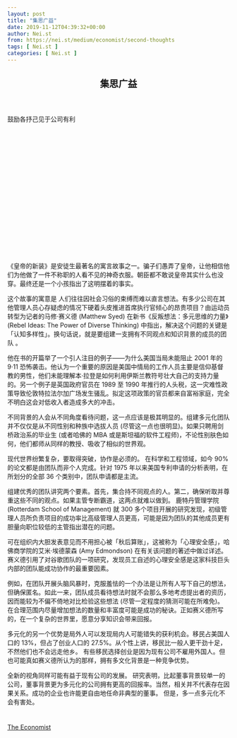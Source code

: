 ```yaml
---
layout: post
title: "集思广益"
date: 2019-11-12T04:39:32+00:00
author: Nei.st
from: https://nei.st/medium/economist/second-thoughts
tags: [ Nei.st ]
categories: [ Nei.st ]
---
```


<article class="post-8543 post type-post status-publish format-standard hentry category-economist" id="post-8543">
 <header class="page-header medium Archives">
  <div class="page-header__image">
  </div>
  <div class="page-header__content">
   <h1 class="page-title text-align-center">
    集思广益
   </h1>
  </div>
 </header>
 <div class="entry-content aesop-entry-content" id="post-8543-content">
  <link as="font" crossorigin="anonymous" href="//cdn.jsdelivr.net/gh/0nd1jyU39XQ/_/glyph/font-face/0uIzqoZjSuJfvSBnvgXTcApMtcVhMcpr.woff" rel="preload" type="font/woff"/>
  <link as="font" crossorigin="anonymous" href="//cdn.jsdelivr.net/gh/0nd1jyU39XQ/_/glyph/font-face/1sTnSLZWDKucPX6SAk.woff" rel="preload" type="font/woff"/>
  <p class="blog-post__description">
   鼓励各抒己见于公司有利
  </p>
  <span id="more-8543">
  </span>
  <div class="navigation__primary-inner">
   <a class="economist__link-logo" href="//nei.st/medium/economist">
   </a>
  </div>
  <div class="container img component-image">
   <div class="aspectRatioPlaceholder" style="padding-bottom:56.25%;height: 0;">
    <div class="progressiveMedia" data-height="720" data-width="1280">
     <img alt="" class="progressiveMedia-image" data-src="https://cdn.jsdelivr.net/gh/0nd1jyU39XQ/_/img/1/e52bf525ly1g8v5hc5lprj20zk0k0t9z.jpg" src="https://cdn.jsdelivr.net/gh/0nd1jyU39XQ/_/img/1/e52bf525ly1g8v5hc5lprj20zk0k0t9z.jpg"/>
    </div>
   </div>
  </div>
  <p>
   《皇帝的新装》是安徒生最著名的寓言故事之一。骗子们愚弄了皇帝，让他相信他们为他做了一件不称职的人看不见的神奇衣服。朝臣都不敢说皇帝其实什么也没穿。最终还是一个小孩指出了这明摆着的事实。
  </p>
  <p>
   这个故事的寓意是
   <span class="markup--p">
    人们往往因社会习俗的束缚而难以直言想法。有多少公司在其他管理人员心存疑虑的情况下硬着头皮推进首席执行官倾心的昂贵项目？由运动员转型为记者的马修·赛义德 (Matthew Syed) 在新书《反叛想法：多元思维的力量》(Rebel Ideas: The Power of Diverse Thinking) 中指出，解决这个问题的关键是「认知多样性」。换句话说，就是要组建一支拥有不同观点和知识背景的成员的团队
   </span>
   。
  </p>
  <p>
   他在书的开篇举了一个引人注目的例子——为什么美国当局未能阻止 2001 年的 9·11 恐怖袭击。他认为一个重要的原因是美国中情局的工作人员主要是信仰基督教的男性，他们未能理解本·拉登是如何利用伊斯兰教符号壮大自己的支持力量的。另一个例子是英国政府官员在 1989 至 1990 年推行的人头税，这一灾难性政策导致伦敦特拉法尔加广场发生骚乱。拟定这项政策的官员都来自富裕家庭，完全不明白这会对低收入者造成多大的冲击。
  </p>
  <p>
   <span class="markup--p">
    不同背景的人会从不同角度看待问题，这一点应该是极其明显的。组建多元化团队并不仅仅是从不同性别和种族中选拔人员 (尽管这一点也很明显)。如果只聘用剑桥政治系的毕业生 (或者哈佛的 MBA 或是斯坦福的软件工程师)，不论性别肤色如何，他们都师从同样的教授、吸收了相似的世界观。
   </span>
  </p>
  <p>
   现代世界纷繁复杂，要取得突破，协作是必须的。
   <span class="markup--p">
    在科学和工程领域，如今 90% 的论文都是由团队而非个人完成。针对 1975 年以来美国专利申请的分析表明，在所划分的全部 36 个类别中，团队申请都是主流。
   </span>
  </p>
  <div class="code-block code-block-1" style="margin: 8px 0; clear: both;">
   <div class="container ads_KbHEVhh8Rw">
    <div class="card card--blog post-sidebar">
     <div class="card-body">
      <div class="logo_ngcontent-kty-0">
      </div>
      <div class="iframe-blocker U6XAMK63Vh00WqvF2BacIQ">
       <div class="background-h60B">
       </div>
       <div class="WumZiPCS4MeMw4pxQ">
       </div>
      </div>
     </div>
     <div class="card-footer">
      <div class="card-footer-wrapper" layout="row bottom-left">
      </div>
     </div>
    </div>
   </div>
  </div>
  <p>
   组建优秀的团队讲究两个要素。首先，集合持不同观点的人。第二，确保听取并尊重这些不同的观点。如果主管专断霸道，这两点就难以做到。
   <span class="markup--p">
    鹿特丹管理学院 (Rotterdam School of Management) 就 300 多个项目开展的研究发现，初级管理人员所负责项目的成功率比高级管理人员更高，可能是因为团队的其他成员更有胆量向职位较低的主管指出潜在的问题。
   </span>
  </p>
  <p>
   可在组织内大胆发表意见而不用担心被「秋后算账」，这被称为「心理安全感」，哈佛商学院的艾米·埃德蒙森 (Amy Edmondson) 在有关该问题的著述中做过详述。赛义德引用了对谷歌团队的一项研究，发现员工自述的心理安全感是这家科技巨头内部的团队能成功协作的最重要因素。
  </p>
  <p>
   例如，在团队开展头脑风暴时，克服羞怯的一个办法是让所有人写下自己的想法，但确保匿名。如此一来，团队成员看待想法时就不会那么多地考虑提出者的资历，因而能较为不偏不倚地对比检验这些想法 (尽管一定程度的猜测可能在所难免)。在合理范围内尽量增加想法的数量和丰富度可能是成功的秘诀。正如赛义德所写的，在一个复杂的世界里，愿意分享知识会带来回报。
  </p>
  <p>
   <span class="markup--p">
    多元化的另一个优势是局外人可以发现局内人可能错失的获利机会。移民占美国人口的 13%，但占了创业人口的 27.5%。从个性上讲，移民比一般人更干劲十足，不然他们也不会远走他乡。
   </span>
   有些移民选择创业是因为现有公司不雇用外国人。但也可能真如赛义德所认为的那样，拥有多文化背景是一种竞争优势。
  </p>
  <p>
   全新的视角同样可能有益于现有公司的发展。
   <span class="markup--p">
    研究表明，比起董事背景较单一的公司，董事背景更为多元化的公司拥有更高的回报率。当然，相关并不代表存在因果关系。成功的企业也许能更自由地任命非典型的董事。
   </span>
   但是，多一点多元化不会有害处。
  </p>
  <div class="container ag ah">
   <div class="fe n el">
    <a class="dt du bn bo bp bq br bs bt bu dv dw bx by dx dy" href="https://nei.st/medium/economist?source=hhttps://www.economist.com/business/2019/10/10/in-praise-of-dissenters">
     <div class="c ff fg ag ah fh el fi fj ce fk fl fm fn fo fp fq fr fs ft fu">
      <div class="bs em en eo ep eq fv ah fw fg ag bm eu fx q fy fz p ac">
      </div>
     </div>
    </a>
   </div>
  </div>
  <div class="code-block code-block-2" style="margin: 8px 0; clear: both;">
   <br/>
   <div class="container ads_KbHEVhh8Rw">
    <div class="card card--blog post-sidebar">
     <div class="card-body">
      <div class="logo_ngcontent-kty-0">
      </div>
      <div class="iframe-blocker U6XAMK63Vh00WqvF2BacIQ">
       <div class="background-h60B">
       </div>
       <div class="WumZiPCS4MeMw4pxQ">
       </div>
      </div>
     </div>
     <div class="card-footer">
      <div class="card-footer-wrapper" layout="row bottom-left">
      </div>
     </div>
    </div>
   </div>
  </div>
 </div>
 <footer class="entry-footer">
  <div class="categories icon-link">
   <a href="https://nei.st/category/medium/economist" rel="category tag">
    The Economist
   </a>
  </div>
 </footer>
</article>

